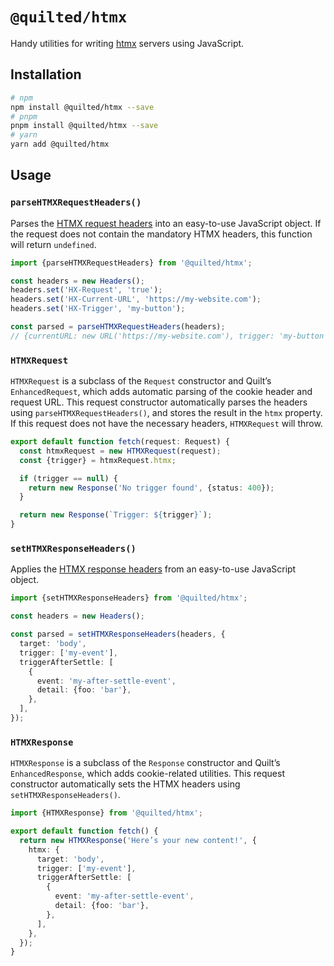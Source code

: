 # `@quilted/htmx`

Handy utilities for writing [htmx](https://htmx.org) servers using JavaScript.

## Installation

```bash
# npm
npm install @quilted/htmx --save
# pnpm
pnpm install @quilted/htmx --save
# yarn
yarn add @quilted/htmx
```

## Usage

### `parseHTMXRequestHeaders()`

Parses the [HTMX request headers](https://htmx.org/docs/#request-headers) into an easy-to-use JavaScript object. If the request does not contain the mandatory HTMX headers, this function will return `undefined`.

```ts
import {parseHTMXRequestHeaders} from '@quilted/htmx';

const headers = new Headers();
headers.set('HX-Request', 'true');
headers.set('HX-Current-URL', 'https://my-website.com');
headers.set('HX-Trigger', 'my-button');

const parsed = parseHTMXRequestHeaders(headers);
// {currentURL: new URL('https://my-website.com'), trigger: 'my-button'}
```

### `HTMXRequest`

`HTMXRequest` is a subclass of the `Request` constructor and Quilt’s `EnhancedRequest`, which adds automatic parsing of the cookie header and request URL. This request constructor automatically parses the headers using `parseHTMXRequestHeaders()`, and stores the result in the `htmx` property. If this request does not have the necessary headers, `HTMXRequest` will throw.

```ts
export default function fetch(request: Request) {
  const htmxRequest = new HTMXRequest(request);
  const {trigger} = htmxRequest.htmx;

  if (trigger == null) {
    return new Response('No trigger found', {status: 400});
  }

  return new Response(`Trigger: ${trigger}`);
}
```

### `setHTMXResponseHeaders()`

Applies the [HTMX response headers](https://htmx.org/docs/#response-headers) from an easy-to-use JavaScript object.

```ts
import {setHTMXResponseHeaders} from '@quilted/htmx';

const headers = new Headers();

const parsed = setHTMXResponseHeaders(headers, {
  target: 'body',
  trigger: ['my-event'],
  triggerAfterSettle: [
    {
      event: 'my-after-settle-event',
      detail: {foo: 'bar'},
    },
  ],
});
```

### `HTMXResponse`

`HTMXResponse` is a subclass of the `Response` constructor and Quilt’s `EnhancedResponse`, which adds cookie-related utilities. This request constructor automatically sets the HTMX headers using `setHTMXResponseHeaders()`.

```ts
import {HTMXResponse} from '@quilted/htmx';

export default function fetch() {
  return new HTMXResponse('Here’s your new content!', {
    htmx: {
      target: 'body',
      trigger: ['my-event'],
      triggerAfterSettle: [
        {
          event: 'my-after-settle-event',
          detail: {foo: 'bar'},
        },
      ],
    },
  });
}
```
